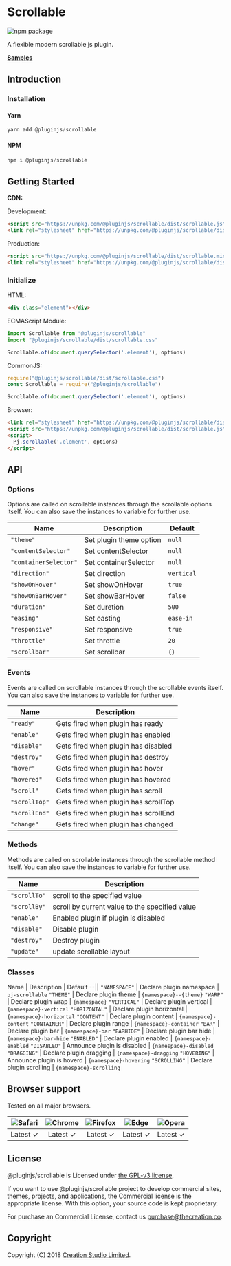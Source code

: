 # Scrollable

[![npm package](https://img.shields.io/npm/v/@pluginjs/scrollable.svg)](https://www.npmjs.com/package/@pluginjs/scrollable)

A flexible modern scrollable js plugin.

**[Samples](https://codesandbox.io/s/github/pluginjs/pluginjs/tree/master/modules/scrollable/samples)**

## Introduction

### Installation

#### Yarn

```javascript
yarn add @pluginjs/scrollable
```

#### NPM

```javascript
npm i @pluginjs/scrollable
```

## Getting Started

**CDN:**

Development:

```html
<script src="https://unpkg.com/@pluginjs/scrollable/dist/scrollable.js"></script>
<link rel="stylesheet" href="https://unpkg.com/@pluginjs/scrollable/dist/scrollable.css">
```

Production:

```html
<script src="https://unpkg.com/@pluginjs/scrollable/dist/scrollable.min.js"></script>
<link rel="stylesheet" href="https://unpkg.com/@pluginjs/scrollable/dist/scrollable.min.css">
```

### Initialize

HTML:

```html
<div class="element"></div>
```

ECMAScript Module:

```javascript
import Scrollable from "@pluginjs/scrollable"
import "@pluginjs/scrollable/dist/scrollable.css"

Scrollable.of(document.querySelector('.element'), options)
```

CommonJS:

```javascript
require("@pluginjs/scrollable/dist/scrollable.css")
const Scrollable = require("@pluginjs/scrollable")

Scrollable.of(document.querySelector('.element'), options)
```

Browser:

```html
<link rel="stylesheet" href="https://unpkg.com/@pluginjs/scrollable/dist/scrollable.css">
<script src="https://unpkg.com/@pluginjs/scrollable/dist/scrollable.js"></script>
<script>
  Pj.scrollable('.element', options)
</script>
```

## API

### Options

Options are called on scrollable instances through the scrollable options itself.
You can also save the instances to variable for further use.

Name | Description | Default
--|--|--
`"theme"` | Set plugin theme option | `null`
`"contentSelector"` | Set contentSelector | `null`
`"containerSelector"` | Set containerSelector | `null`
`"direction"` | Set direction | `vertical`
`"showOnHover"` | Set showOnHover | `true`
`"showOnBarHover"` | Set showBarHover | `false`
`"duration"` | Set duretion | `500`
`"easing"` | Set easting | `ease-in`
`"responsive"` | Set responsive | `true`
`"throttle"` | Set throttle | `20`
`"scrollbar"` | Set scrollbar | `{}`

### Events

Events are called on scrollable instances through the scrollable events itself.
You can also save the instances to variable for further use.

Name | Description
--|--
`"ready"` | Gets fired when plugin has ready
`"enable"` | Gets fired when plugin has enabled
`"disable"` | Gets fired when plugin has disabled
`"destroy"` | Gets fired when plugin has destroy
`"hover"` | Gets fired when plugin has hover
`"hovered"` | Gets fired when plugin has hovered
`"scroll"` | Gets fired when plugin has scroll
`"scrollTop"` | Gets fired when plugin has scrollTop
`"scrollEnd"` | Gets fired when plugin has scrollEnd
`"change"` | Gets fired when plugin has changed

### Methods

Methods are called on scrollable instances through the scrollable method itself.
You can also save the instances to variable for further use.

Name | Description
--|--
`"scrollTo"` | scroll to the specified value
`"scrollBy"` | scroll by current value to the specified value
`"enable"` | Enabled plugin if plugin is disabled
`"disable"` | Disable plugin
`"destroy"` | Destroy plugin
`"update"` | update scrollable layout

### Classes

Name | Description | Default
--||
`"NAMESPACE"` | Declare plugin namespace | `pj-scrollable`
`"THEME"` | Declare plugin theme | `{namespace}--{theme}`
`"WARP"` | Declare plugin wrap | `{namespace}`
`"VERTICAL"` | Declare plugin vertical | `{namespace}-vertical`
`"HORIZONTAL"` | Declare plugin horizontal | `{namespace}-horizontal`
`"CONTENT"` | Declare plugin content | `{namespace}-content`
`"CONTAINER"` | Declare plugin range | `{namespace}-container`
`"BAR"` | Declare plugin bar | `{namespace}-bar`
`"BARHIDE"` | Declare plugin bar hide | `{namespace}-bar-hide`
`"ENABLED"` | Declare plugin enabled | `{namespace}-enabled`
`"DISABLED"` | Announce plugin is disabled | `{namespace}-disabled`
`"DRAGGING"` | Declare plugin dragging | `{namespace}-dragging`
`"HOVERING"` | Announce plugin is hoverd | `{namespace}-hovering`
`"SCROLLING"` | Declare plugin scrolling | `{namespace}-scrolling`

## Browser support

Tested on all major browsers.

| <img src="https://raw.githubusercontent.com/alrra/browser-logos/master/src/safari/safari_32x32.png" alt="Safari"> | <img src="https://raw.githubusercontent.com/alrra/browser-logos/master/src/chrome/chrome_32x32.png" alt="Chrome"> | <img src="https://raw.githubusercontent.com/alrra/browser-logos/master/src/firefox/firefox_32x32.png" alt="Firefox"> | <img src="https://raw.githubusercontent.com/alrra/browser-logos/master/src/edge/edge_32x32.png" alt="Edge"> | <img src="https://raw.githubusercontent.com/alrra/browser-logos/master/src/opera/opera_32x32.png" alt="Opera"> |
|:--:|:--:|:--:|:--:|:--:|
| Latest ✓ | Latest ✓ | Latest ✓ | Latest ✓ | Latest ✓ |

## License

@pluginjs/scrollable is Licensed under [the GPL-v3 license](LICENSE).

If you want to use @pluginjs/scrollable project to develop commercial sites, themes, projects, and applications, the Commercial license is the appropriate license. With this option, your source code is kept proprietary.

For purchase an Commercial License, contact us purchase@thecreation.co.

## Copyright

Copyright (C) 2018 [Creation Studio Limited](creationstudio.com).